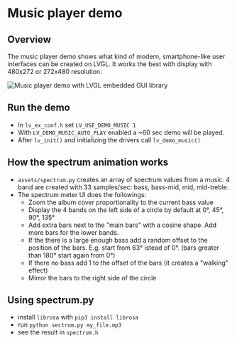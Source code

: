 # Music player demo

## Overview
The music player demo shows what kind of modern, smartphone-like user interfaces can be created on LVGL. It works the best with display with 480x272 or 272x480 resolution.


![Music player demo with LVGL embedded GUI library](https://github.com/lvgl/lv_examples/blob/master/src/lv_demo_music/screenshot1.gif?raw=true)

## Run the demo
- In `lv_ex_conf.h` set `LV_USE_DEMO_MUSIC 1`
- With `LV_DEMO_MUSIC_AUTO_PLAY` enabled a ~60 sec demo will be played.
- After `lv_init()` and initializing the drivers call `lv_demo_music()`

## How the spectrum animation works
- `assets/spectrum.py` creates an array of spectrum values from a music. 4 band are created with 33 samples/sec: bass, bass-mid, mid, mid-treble.
- The spectrum meter UI does the followings:
	- Zoom the album cover proportionality to the current bass value
	- Display the 4 bands on the left side of a circle by default at 0°, 45°, 90°, 135°
	- Add extra bars next to the "main bars" with a cosine shape. Add more bars for the lower bands.
	- If the there is a large enough bass add a random offset to the position of the bars. E.g. start from 63° istead of 0°. (bars greater than 180° start again from 0°)
	- If there no bass add 1 to the offset of the bars (it creates a "walking" effect)
	- Mirror the bars to the right side of the circle

## Using spectrum.py
- install `librosa` with `pip3 install librosa`
- run `python sectrum.py my_file.mp3`
- see the result in `spectrum.h`
